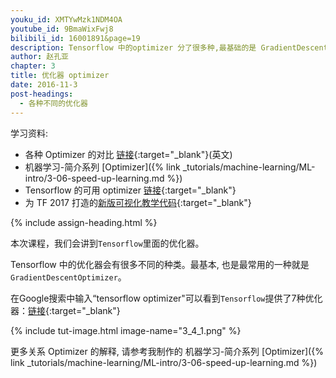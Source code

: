 ```yaml
---
youku_id: XMTYwMzk1NDM4OA
youtube_id: 9BmaWixFwj8
bilibili_id: 16001891&page=19
description: Tensorflow 中的optimizer 分了很多种,最基础的是 GradientDescentOptimizer,还有像 AdamOptimizer 等等.
author: 赵孔亚
chapter: 3
title: 优化器 optimizer
date: 2016-11-3
post-headings:
  - 各种不同的优化器
---
```



学习资料:
  * 各种 Optimizer 的对比 [链接](http://cs231n.github.io/neural-networks-3/){:target="_blank"}(英文)
  * 机器学习-简介系列 [Optimizer]({% link _tutorials/machine-learning/ML-intro/3-06-speed-up-learning.md %})
  * Tensorflow 的可用 optimizer [链接](https://www.tensorflow.org/versions/r0.9/api_docs/python/train.html){:target="_blank"}
  * 为 TF 2017 打造的[新版可视化教学代码](https://github.com/MorvanZhou/Tensorflow-Tutorial){:target="_blank"}

{% include assign-heading.html %}

本次课程，我们会讲到`Tensorflow`里面的优化器。

Tensorflow 中的优化器会有很多不同的种类。最基本, 也是最常用的一种就是`GradientDescentOptimizer`。

在Google搜索中输入“tensorflow optimizer"可以看到`Tensorflow`提供了7种优化器：[链接](https://www.tensorflow.org/versions/r0.11/api_docs/python/train.html){:target="_blank"}

{% include tut-image.html image-name="3_4_1.png" %}

更多关系 Optimizer 的解释, 请参考我制作的 机器学习-简介系列 [Optimizer]({% link _tutorials/machine-learning/ML-intro/3-06-speed-up-learning.md %})

